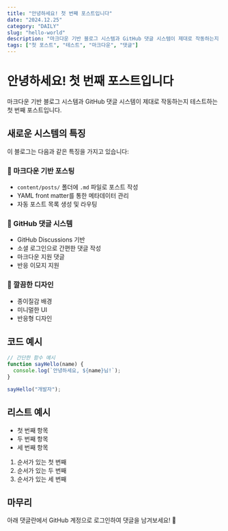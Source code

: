 ```yaml
---
title: "안녕하세요! 첫 번째 포스트입니다"
date: "2024.12.25"
category: "DAILY"
slug: "hello-world"
description: "마크다운 기반 블로그 시스템과 GitHub 댓글 시스템이 제대로 작동하는지 테스트하는 첫 번째 포스트입니다."
tags: ["첫 포스트", "테스트", "마크다운", "댓글"]
---
```


# 안녕하세요! 첫 번째 포스트입니다

마크다운 기반 블로그 시스템과 GitHub 댓글 시스템이 제대로 작동하는지 테스트하는 첫 번째 포스트입니다.

## 새로운 시스템의 특징

이 블로그는 다음과 같은 특징을 가지고 있습니다:

### 📝 마크다운 기반 포스팅

- `content/posts/` 폴더에 `.md` 파일로 포스트 작성
- YAML front matter를 통한 메타데이터 관리
- 자동 포스트 목록 생성 및 라우팅

### 💬 GitHub 댓글 시스템

- GitHub Discussions 기반
- 소셜 로그인으로 간편한 댓글 작성
- 마크다운 지원 댓글
- 반응 이모지 지원

### 🎨 깔끔한 디자인

- 종이질감 배경
- 미니멀한 UI
- 반응형 디자인

## 코드 예시

```javascript
// 간단한 함수 예시
function sayHello(name) {
  console.log(`안녕하세요, ${name}님!`);
}

sayHello("개발자");
```

## 리스트 예시

- 첫 번째 항목
- 두 번째 항목
- 세 번째 항목

1. 순서가 있는 첫 번째
2. 순서가 있는 두 번째
3. 순서가 있는 세 번째

## 마무리

아래 댓글란에서 GitHub 계정으로 로그인하여 댓글을 남겨보세요! 🎉
